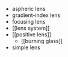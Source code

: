 - aspheric lens
- gradient-index lens
- focusing lens
- [[lens system]]
- [[positive lens]]
    - [[burning glass]]
- simple lens
